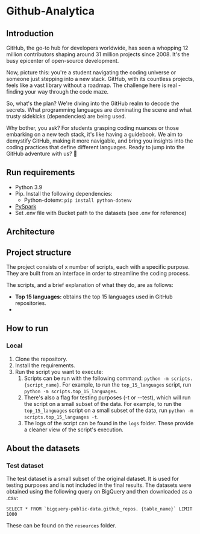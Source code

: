 # Github-Analytica
## Introduction
GitHub, the go-to hub for developers worldwide, has seen a whopping 12 million contributors shaping around 31 million projects since 2008. It's the busy epicenter of open-source development.

Now, picture this: you're a student navigating the coding universe or someone just stepping into a new stack. GitHub, with its countless projects, feels like a vast library without a roadmap. The challenge here is real - finding your way through the code maze.

So, what's the plan? We're diving into the GitHub realm to decode the secrets. What programming languages are dominating the scene and what trusty sidekicks (dependencies) are being used.

Why bother, you ask? For students grasping coding nuances or those embarking on a new tech stack, it's like having a guidebook. We aim to demystify GitHub, making it more navigable, and bring you insights into the coding practices that define different languages.  Ready to jump into the GitHub adventure with us? 🚀

## Run requirements
- Python 3.9
- Pip. Install the following dependencies:
  - Python-dotenv: `pip install python-dotenv`
- [PySpark](https://spark.apache.org/docs/latest/api/python/getting_started/install.html)
- Set .env file with Bucket path to the datasets (see .env for reference)

## Architecture


## Project structure

The project consists of x number of scripts, each with a specific purpose. They are built from an interface in order to streamline the coding process.

The scripts, and a brief explanation of what they do, are as follows:

- **Top 15 languages:** obtains the top 15 languages used in GitHub repositories. 
- 

## How to run
### Local
1. Clone the repository.
2. Install the requirements.
3. Run the script you want to execute:
   1. Scripts can be run with the following command: `python -m scripts.{script_name}`. For example, to run the `top_15_languages` script, run `python -m scripts.top_15_languages`. 
   2. There's also a flag for testing purposes (-t or --test), which will run the script on a small subset of the data. For example, to run the `top_15_languages` script on a small subset of the data, run `python -m scripts.top_15_languages -t`.
   3. The logs of the script can be found in the `logs` folder. These provide a cleaner view of the script's execution.

## About the datasets
### Test dataset
The test dataset is a small subset of the original dataset. It is used for testing purposes and is not included in the final results.
The datasets were obtained using the following query on BigQuery and then downloaded as a .csv:

``SELECT * FROM `bigquery-public-data.github_repos. {table_name}` LIMIT 1000``

These can be found on the `resources` folder.
